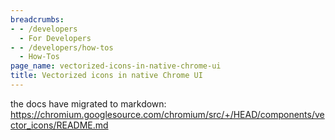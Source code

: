 ```yaml
---
breadcrumbs:
- - /developers
  - For Developers
- - /developers/how-tos
  - How-Tos
page_name: vectorized-icons-in-native-chrome-ui
title: Vectorized icons in native Chrome UI
---
```


the docs have migrated to markdown:
<https://chromium.googlesource.com/chromium/src/+/HEAD/components/vector_icons/README.md>